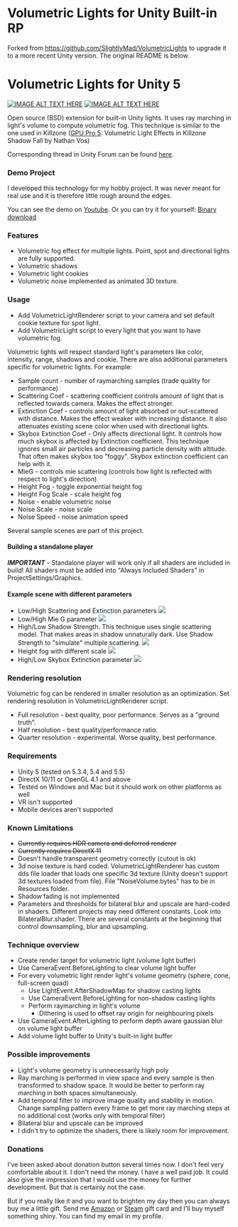 # Volumetric Lights for Unity Built-in RP
Forked from https://github.com/SlightlyMad/VolumetricLights to upgrade it to a more recent Unity version. The original README is below.

# Volumetric Lights for Unity 5
[![IMAGE ALT TEXT HERE](https://bqu2ya.dm1.livefilestore.com/y4mSxIn4D7Zx9td_2NWn3yZu8UxWeqJKN4qdciZ0fCqO9ox290xR837Moux6HnPpWPkF8mi7oY26ZNF7n0eJfbPMNoBTtrMraKnghJ4XF13tCK2bBPybZVudlL1UU_gBkFyY7lt30UYbVJ-EZVaV2Z8C1DglijmBYelQfJyplssFe7oSklBvneGtDlhwDv1dougv2ZpHmipfzYRuR6fLeawlQ?width=1167&height=653&cropmode=none)](https://www.youtube.com/watch?v=JPxLCYXB-8A) [![IMAGE ALT TEXT HERE](https://agu0ya-dm2305.files.1drv.com/y4mnqQ4pzhZdF4k3Z7Fv_QApimv9POLR1ShQPoNg8wtUf7TzqFdWLY6Y8bxtyJhGQNRe8NLvy1GGoZsorNssr2h6fTsAfyi-F2LOIA4wzNY_7cS-1iEjVHyOCyOCTA0_8na3cmWvQ34gHBfyXOxxE6AZIjaVwCemZP7kSwaUNoNDyCPsCkx8vsdmxuwmuVcrH1rYblmFCaVH5za_EsrqM-qJA?width=1167&height=650&cropmode=none)](https://www.youtube.com/watch?v=ElaPJyzR504)

Open source (BSD) extension for built-in Unity lights. It uses ray marching in light's volume to compute volumetric fog. This technique is similar to the one used in Killzone ([GPU Pro 5](http://www.amazon.com/GPU-Pro-Advanced-Rendering-Techniques/dp/1482208636): Volumetric Light Effects in Killzone Shadow Fall by Nathan Vos)

Corresponding thread in Unity Forum can be found [here](http://forum.unity3d.com/threads/true-volumetric-lights-open-source-soon.390818/).

### Demo Project
I developed this technology for my hobby project. It was never meant for real use and it is therefore little rough around the edges.

You can see the demo on [Youtube](https://www.youtube.com/watch?v=JPxLCYXB-8A).
Or you can try it for yourself: [Binary download](https://onedrive.live.com/redir?resid=D65A46249BFF9056!40295&authkey=!AAK3X7BJ_nr3IhE&ithint=file%2czip)
### Features
* Volumetric fog effect for multiple lights. Point, spot  and directional lights are fully supported.
* Volumetric shadows
* Volumetric light cookies
* Volumetric noise implemented as animated 3D texture.

### Usage
* Add VolumetricLightRenderer script to your camera and set default cookie texture for spot light.
* Add VolumetricLight script to every light that you want to have volumetric fog.

Volumetric lights will respect standard light's parameters like color, intensity, range, shadows and cookie. There are also additional parameters specific for volumetric lights. For example:
* Sample count - number of raymarching samples (trade quality for performance)
* Scattering Coef - scattering coefficient controls amount of light that is reflected towards camera. Makes the effect stronger.
* Extinction Coef - controls amount of light absorbed or out-scattered with distance. Makes the effect weaker with increasing distance. It also attenuates existing scene color when used with directional lights.
* Skybox Extinction Coef - Only affects directional light. It controls how much skybox is affected by Extinction coefficient. This technique ignores small air particles and decreasing particle density with altitude. That often makes skybox too "foggy". Skybox extinction coefficient can help with it.
* MieG - controls mie scattering (controls how light is reflected with respect to light's direction)
* Height Fog - toggle exponential height fog
* Height Fog Scale - scale height fog
* Noise - enable volumetric noise
* Noise Scale - noise scale
* Noise Speed - noise animation speed

Several sample scenes are part of this project.

#### Building a standalone player
**_IMPORTANT_** - Standalone player will work only if all shaders are included in build! All shaders must be added into "Always Included Shaders" in ProjectSettings/Graphics.

#### Example scene with different parameters
* Low/High Scattering and Extinction parameters
![](https://agu1ya-dm2306.files.1drv.com/y4mgo5ud5huq-SUjw4z8gGjB_pnFcs5Le8t64E29kCLJ7WVPpmPLo79oi0BI2YPe6mCMiNOIAZnVNorlBrk6hULgNHbpWGmvLgFOnWEFbj1sRnDP6ml9WXuAFYmH9HZ68DKvTZpjU5VPEDNVRtl2UtsQMDJkR-T0N3V2CirkmHtGKATppk2FI5ffRgdRyEiKErUnEpZjhPk610xZS7JxaeLOA?width=2338&height=650&cropmode=none)
* Low/High Mie G parameter
![](https://agupya-dm2pap001.files.1drv.com/y4mobk9viWO3q53gQlSGj7LiWmEt72ezfHqnMFYTziSGr2UBFEoIXgbTNZEfbrtG-Arznyc-6V19FunkGzO9K87fXVCI9EnYRAiFyHmmpBGrhPrl_pmpE-y_b01FJJdXLZ6GfGkzjd8Zr6CB8Ity2QYHWizx2saq8ZHPwG8fdajjUUQPSLO9nsY7irPHiGzXt846gJml1rK4QA5aGpMC13_3A?width=2338&height=650&cropmode=none)
* High/Low Shadow Strength. This technique uses single scattering model. That makes areas in shadow unnaturally dark. Use Shadow Strength to "simulate" multiple scattering.
![](https://aguqya-dm2305.files.1drv.com/y4mQZxpA5UbrBUPIMo44IfWCpDPdJmn4kEdFab0EuyQVNXdfYIWG4v-nnmU4M0nSCcUpE8sLgq-DV5I21QMk3oDt-rS8o8SlahBJ6TKxVk-ejvmPZUojx9BDMrjzSjfYvy6eQxtMF9ksV2bYZqQOCNPYJmvp5TFzR_fP7aJv7XJhJ2tP3ioLLCenF5sBiuR1p5anj915BAl6vAi0n4iX0v53w?width=2338&height=650&cropmode=none)
* Height fog with different scale
![](https://bqu4ya.dm2302.livefilestore.com/y4mmmE_KTmAE9MRLeoYFM3wkJZk7hVmA2rh6P4qPWDYv3p3w6kMwzSFnKkSjUir0LAf9YIRDsR_lUsd85dud97TtlHB03vwAtAJSViYPkzYo_IcqBcH87NENZM6lawDtOJaxorQhC0XMade8rVcGHKTPftLIV4E1OYHSKfqNCiNoNTJ2ezc3qwRtEFq4580Z-VsHIoo1eZZIgqyrN-cQr96hw?width=2338&height=650&cropmode=none)
* High/Low Skybox Extinction parameter
![](https://bqu3ya.dm2302.livefilestore.com/y4mxWdkqeJLzQKmg9OI8Xd2PwtzTYi0M5s7TlIcVkOeLHWeEXz_OXSKSAEduhc4MQnC6rajZ1bWSxbKvJLRYj5GpHPAZu1fPijrKAfCg3nat0laIP06t5A6yIljMAd8yi7U0a_0ri0ipRhkW0Ep8d3gLqSFDppSvxrVQ4UgPJhSHJPGItDPbeM7wvHBxxrhcRWTlv2VQqqSG6_6hCxcLmh-fw?width=2338&height=650&cropmode=none)

### Rendering resolution
Volumetric fog can be rendered in smaller resolution as an optimization. Set rendering resolution in VolumetricLightRenderer script.
* Full resolution - best quality, poor performance. Serves as a "ground truth".
* Half resolution - best quality/performance ratio.
* Quarter resolution - experimental. Worse quality, best performance.

### Requirements
* Unity 5 (tested on 5.3.4, 5.4 and 5.5)
* DirectX 10/11 or OpenGL 4.1 and above
* Tested on Windows and Mac but it should work on other platforms as well
* VR isn't supported
* Mobile devices aren't supported

### Known Limitations
* ~~Currently requires HDR camera and deferred renderer~~
* ~~Currently requires DirectX 11~~
* Doesn't handle transparent geometry correctly (cutout is ok)
* 3d noise texture is hard coded. VolumetricLightRenderer has custom dds file loader that loads one specific 3d texture (Unity doesn't support 3d textures loaded from file). File "NoiseVolume.bytes" has to be in Resources folder.
* Shadow fading is not implemented
* Parameters and thresholds for bilateral blur and upscale are hard-coded in shaders. Different projects may need different constants. Look into BilateralBlur.shader. There are several constants at the beginning that control downsampling, blur and upsampling. 

### Technique overview
* Create render target for volumetric light (volume light buffer)
* Use CameraEvent.BeforeLighting to clear volume light buffer
* For every volumetric light render light's volume geometry (sphere, cone, full-screen quad)
  * Use LightEvent.AfterShadowMap for shadow casting lights​
  * Use CameraEvent.BeforeLighting for non-shadow casting lights​
  * Perform raymarching in light's volume​
    * Dithering is used to offset ray origin for neighbouring pixels​
* Use CameraEvent.AfterLighting to perform depth aware gaussian blur on volume light buffer
* Add volume light buffer to Unity's built-in light buffer

### Possible improvements
* Light's volume geometry is unnecessarily high poly
* Ray marching is performed in view space and every sample is then transformed to shadow space. It would be better to perform ray marching in both spaces simultaneously.
* Add temporal filter to improve image quality and stability in motion. Change sampling pattern every frame to get more ray marching steps at no additional cost (works only with temporal filter)
* Bilateral blur and upscale can be improved
* I didn't try to optimize the shaders, there is likely room for improvement.
 
### Donations
I've been asked about donation button several times now. I don't feel very comfortable about it. I don't need the money. I have a well paid job. It could also give the impression that I would use the money for further development. But that is certainly not the case. 

But if you really like it and you want to brighten my day then you can always buy me a little gift. Send me [Amazon](https://www.amazon.com/Amazon-Amazon-com-eGift-Cards/dp/BT00DC6QU4) or [Steam](https://www.paypal-gifts.com/uk/brands/steam-digital-wallet-code.html) gift card and I'll buy myself something shiny. You can find my email in my profile. 
